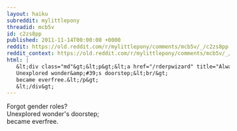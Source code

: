 ```yaml
---
layout: haiku
subreddit: mylittlepony
threadid: mcb5v
id: c2zs8pp
published: 2011-11-14T00:00:00 +0000
reddit: https://old.reddit.com/r/mylittlepony/comments/mcb5v/_/c2zs8pp
reddit_context: https://old.reddit.com/r/mylittlepony/comments/mcb5v/_/c2zs8pp?context=3
html: |
   &lt;div class="md"&gt;&lt;p&gt;&lt;a href="/rderpwizard" title="Always Relevant / Irrelevance In ASCII / Paper Bag Princess"&gt;&lt;/a&gt; Forgot gender roles?&lt;br/&gt;
   Unexplored wonder&amp;#39;s doorstep;&lt;br/&gt;
   became everfree.&lt;/p&gt;
   &lt;/div&gt;
---
```


[](/rderpwizard "Always Relevant / Irrelevance In ASCII / Paper Bag Princess") Forgot gender roles?  
Unexplored wonder's doorstep;  
became everfree.